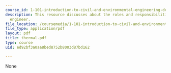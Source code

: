 ```yaml
---
course_id: 1-101-introduction-to-civil-and-environmental-engineering-design-i-fall-2006
description: This resource discusses about the roles and responsibilities of a thermal
  engineer.
file_location: /coursemedia/1-101-introduction-to-civil-and-environmental-engineering-design-i-fall-2006/ed92bf3a0aa8bed8752b8003d87bd162_thermal.pdf
file_type: application/pdf
layout: pdf
title: thermal.pdf
type: course
uid: ed92bf3a0aa8bed8752b8003d87bd162

---
```

None